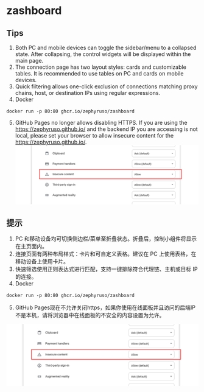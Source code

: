 # zashboard

## Tips
1. Both PC and mobile devices can toggle the sidebar/menu to a collapsed state. After collapsing, the control widgets will be displayed within the main page.  
2. The connection page has two layout styles: cards and customizable tables. It is recommended to use tables on PC and cards on mobile devices.  
3. Quick filtering allows one-click exclusion of connections matching proxy chains, host, or destination IPs using regular expressions.  
4. Docker
```
docker run -p 80:80 ghcr.io/zephyruso/zashboard
```
5. GitHub Pages no longer allows disabling HTTPS. If you are using the https://zephyruso.github.io/ and the backend IP you are accessing is not local, please set your browser to allow insecure content for the https://zephyruso.github.io/.
![alt text](image.png)

## 提示
1. PC 和移动设备均可切换侧边栏/菜单至折叠状态。折叠后，控制小组件将显示在主页面内。  
2. 连接页面有两种布局样式：卡片和可自定义表格。建议在 PC 上使用表格，在移动设备上使用卡片。  
3. 快速筛选使用正则表达式进行匹配，支持一键排除符合代理链、主机或目标 IP 的连接。
4. Docker
```
docker run -p 80:80 ghcr.io/zephyruso/zashboard
```
5. GitHub Pages现在不允许关闭https，如果你使用在线面板并且访问的后端IP不是本机，请将浏览器中在线面板的不安全的内容设置为允许。

![alt text](image.png)